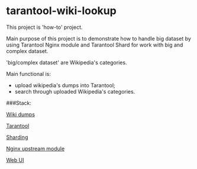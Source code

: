 # tarantool-wiki-lookup

This project is 'how-to' project.

Main purpose of this project is to demonstrate how to handle big dataset by using Tarantool Nginx module and Tarantool Shard for work with big and complex dataset.

'big/complex dataset' are Wikipedia's categories.

Main functional is:
 - upload wikipedia's dumps into Tarantool;
 - search through uploaded Wikipedia's categories.

###Stack:

[Wiki dumps](http://dumps.wikimedia.org)

[Tarantool](http://tarantool.org)

[Sharding](https://github.com/tarantool/shard)

[Nginx upstream module](https://github.com/tarantool/nginx_upstream_module)

[Web UI](https://github.com/Sulverus/tarantool-wiki-lookup/tree/master/web)
